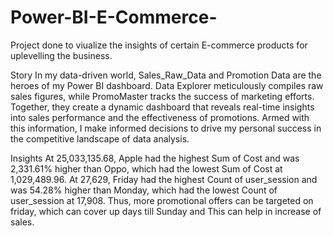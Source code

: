 # Power-BI-E-Commerce-
Project done to viualize the insights of certain E-commerce products for uplevelling the business.

Story
In my data-driven world, Sales_Raw_Data and Promotion Data are the heroes of my Power BI dashboard. Data Explorer meticulously 
compiles raw sales figures, while PromoMaster tracks the success of marketing efforts. Together, they create a dynamic dashboard that 
reveals real-time insights into sales performance and the effectiveness of promotions. Armed with this information,
I make informed decisions to drive my personal success in the competitive landscape of data analysis.

Insights 
At 25,033,135.68, Apple had the highest Sum of Cost and was 2,331.61% higher than Oppo, which had the lowest Sum of Cost at 1,029,489.96.
At 27,629, Friday had the highest Count of user_session and was 54.28% higher than Monday, which had the lowest Count of user_session at 17,908. 
Thus, more promotional offers can be targeted on friday,
which can cover up days till Sunday and This can help in increase of sales.
